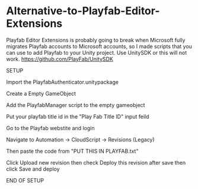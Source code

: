 # Alternative-to-Playfab-Editor-Extensions
Playfab Editor Extensions is probably going to break when Microsoft fully migrates Playfab accounts to Microsoft accounts, so I made scripts that you can use to add Playfab to your Unity project.
Use UnitySDK or this will not work. https://github.com/PlayFab/UnitySDK

SETUP

Import the PlayfabAuthenticator.unitypackage

Create a Empty GameObject

Add the PlayfabManager script to the empty gameobject

Put your playfab title id in the "Play Fab Title ID" input feild

Go to the Playfab webstite and login

Navigate to Automation → CloudScript → Revisions (Legacy)

Then paste the code from "PUT THIS IN PLAYFAB.txt"

Click Upload new revision then check 
Deploy this revision after save then click Save and deploy

END OF SETUP
